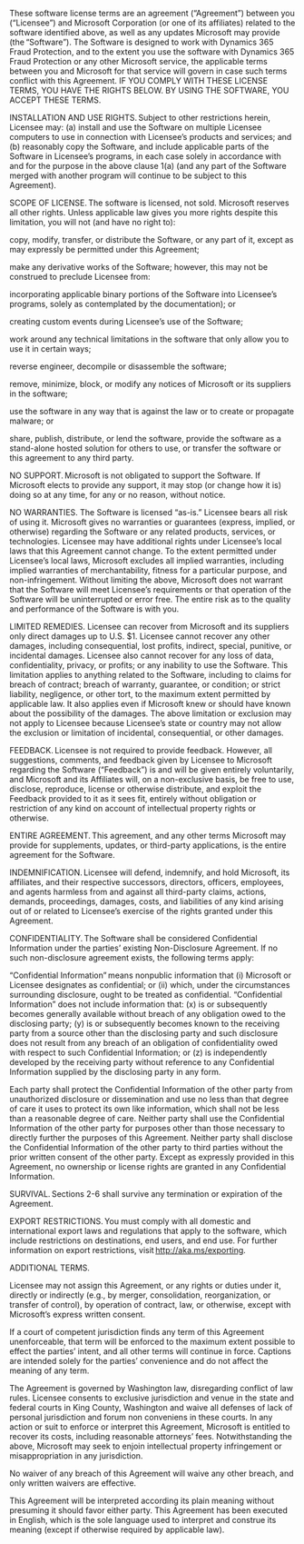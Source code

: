 These software license terms are an agreement (“Agreement”) between you (“Licensee”) and Microsoft Corporation (or one of its affiliates) related to the software identified above, as well as any updates Microsoft may provide (the “Software”). The Software is designed to work with Dynamics 365 Fraud Protection, and to the extent you use the software with Dynamics 365 Fraud Protection or any other Microsoft service, the applicable terms between you and Microsoft for that service will govern in case such terms conflict with this Agreement. IF YOU COMPLY WITH THESE LICENSE TERMS, YOU HAVE THE RIGHTS BELOW. BY USING THE SOFTWARE, YOU ACCEPT THESE TERMS. 

INSTALLATION AND USE RIGHTS. Subject to other restrictions herein, Licensee may: (a) install and use the Software on multiple Licensee computers to use in connection with Licensee’s products and services; and (b) reasonably copy the Software, and include applicable parts of the Software in Licensee’s programs, in each case solely in accordance with and for the purpose in the above clause 1(a) (and any part of the Software merged with another program will continue to be subject to this Agreement). 

SCOPE OF LICENSE. The software is licensed, not sold. Microsoft reserves all other rights. Unless applicable law gives you more rights despite this limitation, you will not (and have no right to): 

copy, modify, transfer, or distribute the Software, or any part of it, except as may expressly be permitted under this Agreement; 

make any derivative works of the Software; however, this may not be construed to preclude Licensee from: 

incorporating applicable binary portions of the Software into Licensee’s programs, solely as contemplated by the documentation); or 

creating custom events during Licensee’s use of the Software; 

work around any technical limitations in the software that only allow you to use it in certain ways; 

reverse engineer, decompile or disassemble the software; 

remove, minimize, block, or modify any notices of Microsoft or its suppliers in the software; 

use the software in any way that is against the law or to create or propagate malware; or 

share, publish, distribute, or lend the software, provide the software as a stand-alone hosted solution for others to use, or transfer the software or this agreement to any third party. 

NO SUPPORT. Microsoft is not obligated to support the Software. If Microsoft elects to provide any support, it may stop (or change how it is) doing so at any time, for any or no reason, without notice. 

NO WARRANTIES. The Software is licensed “as-is.” Licensee bears all risk of using it. Microsoft gives no warranties or guarantees (express, implied, or otherwise) regarding the Software or any related products, services, or technologies. Licensee may have additional rights under Licensee’s local laws that this Agreement cannot change. To the extent permitted under Licensee’s local laws, Microsoft excludes all implied warranties, including implied warranties of merchantability, fitness for a particular purpose, and non-infringement. Without limiting the above, Microsoft does not warrant that the Software will meet Licensee’s requirements or that operation of the Software will be uninterrupted or error free. The entire risk as to the quality and performance of the Software is with you. 

LIMITED REMEDIES. Licensee can recover from Microsoft and its suppliers only direct damages up to U.S. $1. Licensee cannot recover any other damages, including consequential, lost profits, indirect, special, punitive, or incidental damages. Licensee also cannot recover for any loss of data, confidentiality, privacy, or profits; or any inability to use the Software. This limitation applies to anything related to the Software, including to claims for breach of contract; breach of warranty, guarantee, or condition; or strict liability, negligence, or other tort, to the maximum extent permitted by applicable law. It also applies even if Microsoft knew or should have known about the possibility of the damages. The above limitation or exclusion may not apply to Licensee because Licensee’s state or country may not allow the exclusion or limitation of incidental, consequential, or other damages. 

FEEDBACK. Licensee is not required to provide feedback. However, all suggestions, comments, and feedback given by Licensee to Microsoft regarding the Software (“Feedback”) is and will be given entirely voluntarily, and Microsoft and its Affiliates will, on a non-exclusive basis, be free to use, disclose, reproduce, license or otherwise distribute, and exploit the Feedback provided to it as it sees fit, entirely without obligation or restriction of any kind on account of intellectual property rights or otherwise. 

ENTIRE AGREEMENT. This agreement, and any other terms Microsoft may provide for supplements, updates, or third-party applications, is the entire agreement for the Software. 

INDEMNIFICATION. Licensee will defend, indemnify, and hold Microsoft, its affiliates, and their respective successors, directors, officers, employees, and agents harmless from and against all third-party claims, actions, demands, proceedings, damages, costs, and liabilities of any kind arising out of or related to Licensee’s exercise of the rights granted under this Agreement. 

CONFIDENTIALITY. The Software shall be considered Confidential Information under the parties’ existing Non-Disclosure Agreement. If no such non-disclosure agreement exists, the following terms apply: 

“Confidential Information” means nonpublic information that (i) Microsoft or Licensee designates as confidential; or (ii) which, under the circumstances surrounding disclosure, ought to be treated as confidential. “Confidential Information” does not include information that: (x) is or subsequently becomes generally available without breach of any obligation owed to the disclosing party; (y) is or subsequently becomes known to the receiving party from a source other than the disclosing party and such disclosure does not result from any breach of an obligation of confidentiality owed with respect to such Confidential Information; or (z) is independently developed by the receiving party without reference to any Confidential Information supplied by the disclosing party in any form. 

Each party shall protect the Confidential Information of the other party from unauthorized disclosure or dissemination and use no less than that degree of care it uses to protect its own like information, which shall not be less than a reasonable degree of care. Neither party shall use the Confidential Information of the other party for purposes other than those necessary to directly further the purposes of this Agreement. Neither party shall disclose the Confidential Information of the other party to third parties without the prior written consent of the other party. Except as expressly provided in this Agreement, no ownership or license rights are granted in any Confidential Information. 

SURVIVAL. Sections 2-6 shall survive any termination or expiration of the Agreement. 

EXPORT RESTRICTIONS. You must comply with all domestic and international export laws and regulations that apply to the software, which include restrictions on destinations, end users, and end use. For further information on export restrictions, visit http://aka.ms/exporting. 

ADDITIONAL TERMS. 

Licensee may not assign this Agreement, or any rights or duties under it, directly or indirectly (e.g., by merger, consolidation, reorganization, or transfer of control), by operation of contract, law, or otherwise, except with Microsoft’s express written consent. 

If a court of competent jurisdiction finds any term of this Agreement unenforceable, that term will be enforced to the maximum extent possible to effect the parties’ intent, and all other terms will continue in force. Captions are intended solely for the parties’ convenience and do not affect the meaning of any term. 

The Agreement is governed by Washington law, disregarding conflict of law rules. Licensee consents to exclusive jurisdiction and venue in the state and federal courts in King County, Washington and waive all defenses of lack of personal jurisdiction and forum non conveniens in these courts. In any action or suit to enforce or interpret this Agreement, Microsoft is entitled to recover its costs, including reasonable attorneys’ fees. Notwithstanding the above, Microsoft may seek to enjoin intellectual property infringement or misappropriation in any jurisdiction. 

No waiver of any breach of this Agreement will waive any other breach, and only written waivers are effective. 

This Agreement will be interpreted according its plain meaning without presuming it should favor either party. This Agreement has been executed in English, which is the sole language used to interpret and construe its meaning (except if otherwise required by applicable law). 
